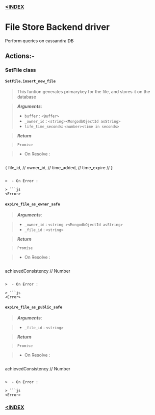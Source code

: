 ### [<INDEX](../)

# File Store Backend driver

Perform queries on cassandra DB

## Actions:-

### SetFile class

#### ` SetFile.insert_new_file `

> This funtion generates primarykey for the file, and stores it on the database

> ***Arguments***:
>  - `buffer`           : `<Buffer>`
>  - `_owner_id`        : `<string><MongodbOjectId asString>`
>  - `life_time_seconds`: `<number><time in seconds>`

> ***Return***

> `Promise`

>  - On Resolve :

> ```js
{
  file_id, // <string>
  owner_id, // <string>
  time_added, // <number><UNIX epoch time in seconds>
  time_expire // <number><UNIX epoch time in seconds>
}
```

>  - On Error : 
  
> ```js
<Error>
```

#### ` expire_file_as_owner_safe `

> ***Arguments***:

>  - `_owner_id`       : `<string ><MongodbOjectId asString>`
>  - `_file_id`        : `<string>`

> ***Return***

> `Promise`

>  - On Resolve :

> ```js
  achievedConsistency // Number
```

>  - On Error :

> ```js
<Error>
```

#### ` expire_file_as_public_safe `

> ***Arguments***:

>  - `_file_id`        : `<string>`

> ***Return***

> `Promise`

>  - On Resolve :

> ```js
  achievedConsistency // Number
```

>  - On Error :

> ```js
<Error>
```

### [<INDEX](../)

